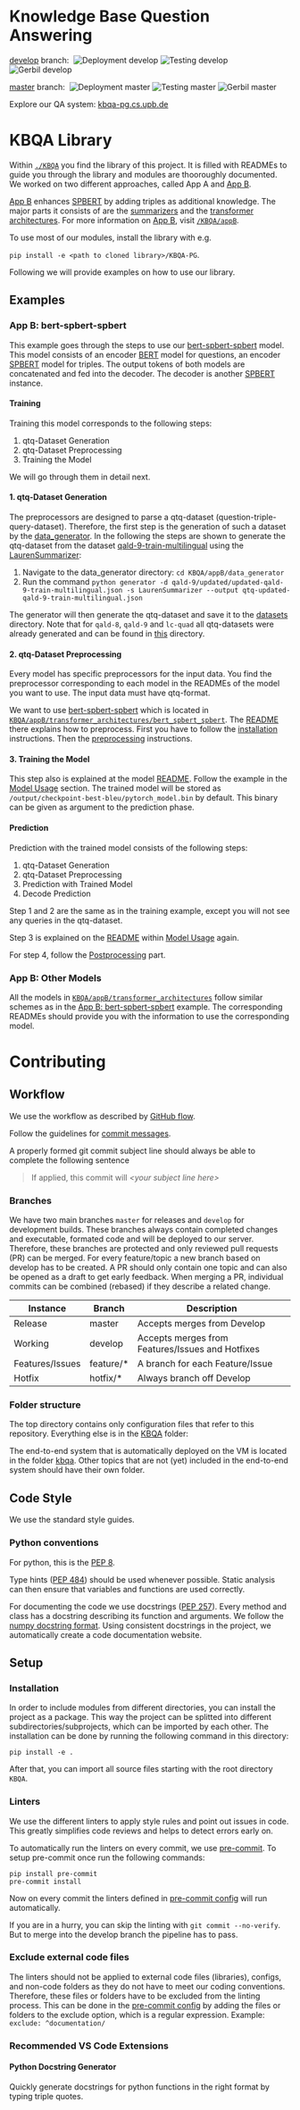 # Knowledge Base Question Answering

[develop](../../tree/develop) branch:&nbsp;
![Deployment develop](https://github.com/dice-group/KBQA-PG/actions/workflows/deploy.yml/badge.svg?branch=develop)
![Testing develop](https://github.com/dice-group/KBQA-PG/actions/workflows/lint.yml/badge.svg?branch=develop)
![Gerbil develop](<https://img.shields.io/badge/dynamic/xml?color=informational&label=Gerbil%20F1&query=(//tr[1]/td[13]/text()[1])[1]&suffix=%&url=http://kbqa-pg.cs.upb.de/dev/gerbil/&link=http://kbqa-pg.cs.upb.de/dev/gerbil/>)

[master](../../tree/master) branch:&nbsp;
![Deployment master](https://github.com/dice-group/KBQA-PG/actions/workflows/deploy.yml/badge.svg?branch=master)
![Testing master](https://github.com/dice-group/KBQA-PG/actions/workflows/lint.yml/badge.svg?branch=master)
![Gerbil master](<https://img.shields.io/badge/dynamic/xml?color=informational&label=Gerbil%20F1&query=(//tr[1]/td[13]/text()[1])[1]&suffix=%&url=http://kbqa-pg.cs.upb.de/gerbil/&link=http://kbqa-pg.cs.upb.de/gerbil/>)

<!-- [![pre-commit.ci status](https://results.pre-commit.ci/badge/github/dice-group/KBQA-PG/develop.svg)](https://results.pre-commit.ci/latest/github/dice-group/KBQA-PG/develop) -->

Explore our QA system: [kbqa-pg.cs.upb.de](http://kbqa-pg.cs.upb.de/)

# KBQA Library

Within [`./KBQA`](KBQA) you find the library of this project. It is filled with READMEs to guide you through the library and
modules are thooroughly documented. We worked on two different approaches, called App A and [App B](KBQA/appB/README.md).

[App B](KBQA/appB/README.md) enhances [SPBERT](https://arxiv.org/abs/2106.09997) by adding
triples as additional knowledge. The major parts it consists of are the [summarizers](KBQA/appB/summarizers/README.md)
and the [transformer architectures](KBQA/appB/transformer_architectures/README.md). For more information on
[App B](KBQA/appB/README.md), visit [`/KBQA/appB`](KBQA/appB).

To use most of our modules, install the library with e.g.

`pip install -e <path to cloned library>/KBQA-PG`.

Following we will provide examples on how to use our library.

## Examples

### App B: bert-spbert-spbert

This example goes through the steps to use our
[bert-spbert-spbert](KBQA/appB/transformer_architectures/bert_spbert_spbert/README.md) model. This model consists of an
encoder [BERT](https://arxiv.org/abs/1810.04805) model for questions, an encoder
[SPBERT](https://arxiv.org/abs/2106.09997) model for triples. The output tokens of
both models are concatenated and fed into the decoder. The decoder is another
[SPBERT](https://arxiv.org/abs/2106.09997) instance.

#### Training

Training this model corresponds to the following steps:

1. qtq-Dataset Generation
2. qtq-Dataset Preprocessing
3. Training the Model

We will go through them in detail next.

#### 1. qtq-Dataset Generation

The preprocessors are designed to parse a qtq-dataset (question-triple-query-dataset). Therefore, the first step is the generation of such a dataset by the [data_generator](KBQA/appB/data_generator/README.md). In the following the steps are shown to generate the qtq-dataset from the dataset [qald-9-train-multilingual](KBQA/datasets/qald-9/updated/) using the [LaurenSummarizer](KBQA/appB/summarizers/lauren_summarizer/README.md):

1. Navigate to the data_generator directory: `cd KBQA/appB/data_generator`
2. Run the command `python generator -d qald-9/updated/updated-qald-9-train-multilingual.json -s LaurenSummarizer --output qtq-updated-qald-9-train-multilingual.json`

The generator will then generate the qtq-dataset and save it to the [datasets](KBQA/datasets/) directory. Note that for `qald-8`, `qald-9` and `lc-quad` all qtq-datasets were already generated and can be found in [this](KBQA/datasets/qtq/) directory.

#### 2. qtq-Dataset Preprocessing

Every model has specific preprocessors for the input data. You find the preprocessor corresponding to each model in the
READMEs of the model you want to use. The input data must have qtq-format.

We want to use
[bert-spbert-spbert](KBQA/appB/transformer_architectures/bert_spbert_spbert/README.md) which is located in
[`KBQA/appB/transformer_architectures/bert_spbert_spbert`](KBQA/appB/transformer_architectures/bert_spbert_spbert).
The [README](KBQA/appB/transformer_architectures/bert_spbert_spbert/README.md) there explains how to preprocess. First
you have to follow the [installation](KBQA/appB/transformer_architectures/bert_spbert_spbert/README.md#installation)
instructions. Then the [preprocessing](KBQA/appB/transformer_architectures/bert_spbert_spbert/README.md#preprocessing)
instructions.

#### 3. Training the Model

This step also is explained at the model [README](KBQA/appB/transformer_architectures/bert_spbert_spbert/README.md).
Follow the example in the [Model Usage](KBQA/appB/transformer_architectures/bert_spbert_spbert/README.md#model-usage)
section. The trained model will be stored as `/output/checkpoint-best-bleu/pytorch_model.bin` by default. This binary
can be given as argument to the prediction phase.

#### Prediction

Prediction with the trained model consists of the following steps:

1. qtq-Dataset Generation
2. qtq-Dataset Preprocessing
3. Prediction with Trained Model
4. Decode Prediction

Step 1 and 2 are the same as in the training example, except you will not see any queries in the qtq-dataset.

Step 3 is explained on the [README](KBQA/appB/transformer_architectures/bert_spbert_spbert/README.md) within
[Model Usage](KBQA/appB/transformer_architectures/bert_spbert_spbert/README.md#model-usage) again.

For step 4, follow the [Postprocessing](KBQA/appB/transformer_architectures/bert_spbert_spbert/README.md#postprocessing)
part.

### App B: Other Models

All the models in [`KBQA/appB/transformer_architectures`](KBQA/appB/transformer_architectures/README.md) follow similar
schemes as in the [App B: bert-spbert-spbert](#app-b-bert-spbert-spbert) example. The corresponding READMEs should provide you with the information to use the corresponding model.

# Contributing

## Workflow

We use the workflow as described by [GitHub flow](https://docs.github.com/en/get-started/quickstart/github-flow).

Follow the guidelines for [commit messages](https://gist.github.com/robertpainsi/b632364184e70900af4ab688decf6f53).

A properly formed git commit subject line should always be able to complete the following sentence

> If applied, this commit will _\<your subject line here\>_

### Branches

We have two main branches `master` for releases and `develop` for development builds. These branches always contain completed changes and executable, formated code and will be deployed to our server. Therefore, these branches are protected and only reviewed pull requests (PR) can be merged. For every feature/topic a new branch based on develop has to be created. A PR should only contain one topic and can also be opened as a draft to get early feedback. When merging a PR, individual commits can be combined (rebased) if they describe a related change.

<table>
  <thead>
    <tr>
      <th>Instance</th>
      <th>Branch</th>
      <th>Description</th>
    </tr>
  </thead>
  <tbody>
    <tr>
      <td>Release</td>
      <td>master</td>
      <td>Accepts merges from Develop</td>
    </tr>
    <tr>
      <td>Working</td>
      <td>develop</td>
      <td>Accepts merges from Features/Issues and Hotfixes</td>
    </tr>
    <tr>
      <td>Features/Issues</td>
      <td>feature/*</td>
      <td>A branch for each Feature/Issue</td>
    </tr>
    <tr>
      <td>Hotfix</td>
      <td>hotfix/*</td>
      <td>Always branch off Develop</td>
    </tr>
  </tbody>
</table>

### Folder structure

The top directory contains only configuration files that refer to this repository. Everything else is in the [KBQA](/KBQA) folder:

The end-to-end system that is automatically deployed on the VM is located in the folder [kbqa](/KBQA/kbqa).
Other topics that are not (yet) included in the end-to-end system should have their own folder.

## Code Style

We use the standard style guides.

### Python conventions

For python, this is the [PEP 8](https://www.python.org/dev/peps/pep-0008/).

Type hints ([PEP 484](https://www.python.org/dev/peps/pep-0484/)) should be used whenever possible. Static analysis can then ensure that variables and functions are used correctly.

For documenting the code we use docstrings ([PEP 257](https://www.python.org/dev/peps/pep-0257/)). Every method and class has a docstring describing its function and arguments. We follow the [numpy docstring format](https://numpydoc.readthedocs.io/en/latest/format.html). Using consistent docstrings in the project, we automatically create a code documentation website.

## Setup

### Installation

In order to include modules from different directories, you can install the project as a package. This way the project can be splitted into different subdirectories/subprojects, which can be imported by each other. The installation can be done by running the following command in this directory:

```
pip install -e .
```

After that, you can import all source files starting with the root directory `KBQA`.

### Linters

We use the different linters to apply style rules and point out issues in code. This greatly simplifies code reviews and helps to detect errors early on.

To automatically run the linters on every commit, we use [pre-commit](https://pre-commit.com/). To setup pre-commit once run the following commands:

```
pip install pre-commit
pre-commit install
```

Now on every commit the linters defined in [pre-commit config](.pre-commit-config.yaml) will run automatically.

If you are in a hurry, you can skip the linting with `git commit --no-verify`.
But to merge into the develop branch the pipeline has to pass.

### Exclude external code files

The linters should not be applied to external code files (libraries), configs, and non-code folders as they do not have to meet our coding conventions. Therefore, these files or folders have to be excluded from the linting process. This can be done in the [pre-commit config](.pre-commit-config.yaml) by adding the files or folders to the exclude option, which is a regular expression.
Example: `exclude: ^documentation/`

### Recommended VS Code Extensions

#### Python Docstring Generator

Quickly generate docstrings for python functions in the right format by typing triple quotes.
